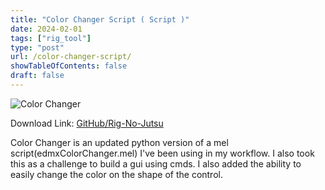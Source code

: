 ```yaml
---
title: "Color Changer Script ( Script )"
date: 2024-02-01
tags: ["rig_tool"]
type: "post"
url: /color-changer-script/
showTableOfContents: false
draft: false
---
```


![Color Changer](/images/colorChanger_script.jpg)

Download Link: [GitHub/Rig-No-Jutsu](https://github.com/shinobi3D/Rig-No-Jutsu)

Color Changer is an updated python version of a mel script(edmxColorChanger.mel) I've been using in my workflow. I also took this as a challenge to build a gui using cmds. I also added the ability to easily change the color on the shape of the control.


